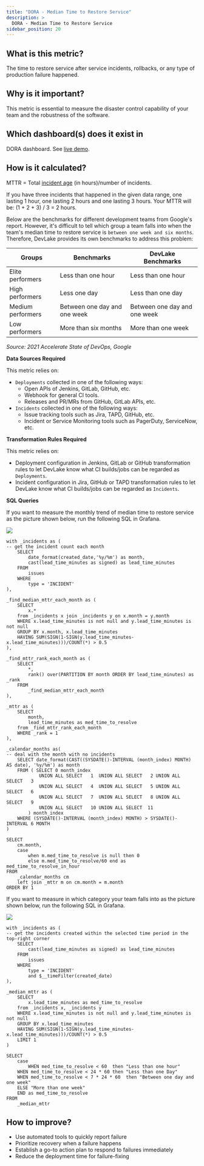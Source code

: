 ```yaml
---
title: "DORA - Median Time to Restore Service"
description: >
  DORA - Median Time to Restore Service
sidebar_position: 20
---
```


## What is this metric? 
The time to restore service after service incidents, rollbacks, or any type of production failure happened.

## Why is it important?
This metric is essential to measure the disaster control capability of your team and the robustness of the software.

## Which dashboard(s) does it exist in
DORA dashboard. See [live demo](https://grafana-lake.demo.devlake.io/grafana/d/qNo8_0M4z/dora?orgId=1).


## How is it calculated?
MTTR = Total [incident age](./IncidentAge.md) (in hours)/number of incidents.

If you have three incidents that happened in the given data range, one lasting 1 hour, one lasting 2 hours and one lasting 3 hours. Your MTTR will be: (1 + 2 + 3) / 3 = 2 hours.

Below are the benchmarks for different development teams from Google's report. However, it's difficult to tell which group a team falls into when the team's median time to restore service is `between one week and six months`. Therefore, DevLake provides its own benchmarks to address this problem:

| Groups           | Benchmarks                           | DevLake Benchmarks   
| -----------------| -------------------------------------| -------------------------------|
| Elite performers | Less than one hour                   | Less than one hour             |
| High performers  | Less one day                         | Less than one day              |
| Medium performers| Between one day and one week         | Between one day and one week   |
| Low performers   | More than six months                 | More than one week             |

<p><i>Source: 2021 Accelerate State of DevOps, Google</i></p>

<b>Data Sources Required</b>

This metric relies on:
- `Deployments` collected in one of the following ways:
  - Open APIs of Jenkins, GitLab, GitHub, etc.
  - Webhook for general CI tools.
  - Releases and PR/MRs from GitHub, GitLab APIs, etc.
- `Incidents` collected in one of the following ways:
  - Issue tracking tools such as Jira, TAPD, GitHub, etc.
  - Incident or Service Monitoring tools such as PagerDuty, ServiceNow, etc.

<b>Transformation Rules Required</b>

This metric relies on:
- Deployment configuration in Jenkins, GitLab or GitHub transformation rules to let DevLake know what CI builds/jobs can be regarded as `Deployments`.
- Incident configuration in Jira, GitHub or TAPD transformation rules to let DevLake know what CI builds/jobs can be regarded as `Incidents`.

<b>SQL Queries</b>

If you want to measure the monthly trend of median time to restore service as the picture shown below, run the following SQL in Grafana.

![](/img/Metrics/mttr-monthly.jpeg)

```
with _incidents as (
-- get the incident count each month
	SELECT
		date_format(created_date,'%y/%m') as month,
		cast(lead_time_minutes as signed) as lead_time_minutes
	FROM
		issues
	WHERE
		type = 'INCIDENT'
),

_find_median_mttr_each_month as (
	SELECT 
		x.*
	from _incidents x join _incidents y on x.month = y.month
	WHERE x.lead_time_minutes is not null and y.lead_time_minutes is not null
	GROUP BY x.month, x.lead_time_minutes
	HAVING SUM(SIGN(1-SIGN(y.lead_time_minutes-x.lead_time_minutes)))/COUNT(*) > 0.5
),

_find_mttr_rank_each_month as (
	SELECT
		*,
		rank() over(PARTITION BY month ORDER BY lead_time_minutes) as _rank 
	FROM
		_find_median_mttr_each_month
),

_mttr as (
	SELECT
		month,
		lead_time_minutes as med_time_to_resolve
	from _find_mttr_rank_each_month
	WHERE _rank = 1
),

_calendar_months as(
-- deal with the month with no incidents
	SELECT date_format(CAST((SYSDATE()-INTERVAL (month_index) MONTH) AS date), '%y/%m') as month
	FROM ( SELECT 0 month_index
			UNION ALL SELECT   1  UNION ALL SELECT   2 UNION ALL SELECT   3
			UNION ALL SELECT   4  UNION ALL SELECT   5 UNION ALL SELECT   6
			UNION ALL SELECT   7  UNION ALL SELECT   8 UNION ALL SELECT   9
			UNION ALL SELECT   10 UNION ALL SELECT  11
		) month_index
	WHERE (SYSDATE()-INTERVAL (month_index) MONTH) > SYSDATE()-INTERVAL 6 MONTH	
)

SELECT 
	cm.month,
	case 
		when m.med_time_to_resolve is null then 0 
		else m.med_time_to_resolve/60 end as med_time_to_resolve_in_hour
FROM 
	_calendar_months cm
	left join _mttr m on cm.month = m.month
ORDER BY 1
```

If you want to measure in which category your team falls into as the picture shown below, run the following SQL in Grafana.

![](/img/Metrics/mttr-text.jpeg)

``` 
with _incidents as (
-- get the incidents created within the selected time period in the top-right corner
	SELECT
		cast(lead_time_minutes as signed) as lead_time_minutes
	FROM
		issues
	WHERE
		type = 'INCIDENT'
		and $__timeFilter(created_date)
),

_median_mttr as (
	SELECT 
		x.lead_time_minutes as med_time_to_resolve
	from _incidents x, _incidents y
	WHERE x.lead_time_minutes is not null and y.lead_time_minutes is not null
	GROUP BY x.lead_time_minutes
	HAVING SUM(SIGN(1-SIGN(y.lead_time_minutes-x.lead_time_minutes)))/COUNT(*) > 0.5
	LIMIT 1
)

SELECT 
	case
		WHEN med_time_to_resolve < 60  then "Less than one hour"
    WHEN med_time_to_resolve < 24 * 60 then "Less than one Day"
    WHEN med_time_to_resolve < 7 * 24 * 60  then "Between one day and one week"
    ELSE "More than one week"
    END as med_time_to_resolve
FROM 
	_median_mttr
```

## How to improve?
- Use automated tools to quickly report failure
- Prioritize recovery when a failure happens
- Establish a go-to action plan to respond to failures immediately
- Reduce the deployment time for failure-fixing
